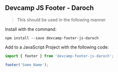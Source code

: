 ## Devcamp JS Footer - Daroch

> This should be used in the following manner

Install with the command:

```
npm install --save devcamp-footer-js-daroch
```

Add to a JavaScript Project with the following code:

```javascript
import { footer } from 'devcamp-footer-js-daroch';

footer('Some Name');
```
